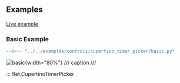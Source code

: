 ## Examples

[Live example](https://flet-controls-gallery.fly.dev/dialogs/cupertinotimerpicker)

### Basic Example

```python
--8<-- "../../examples/controls/cupertino_timer_picker/basic.py"
```

![basic](../examples/controls/cupertino_timer_picker/media/basic.gif){width="80%"}
/// caption
///

::: flet.CupertinoTimerPicker
